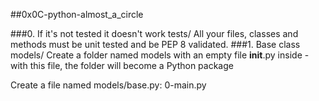 ##0x0C-python-almost_a_circle

###0. If it's not tested it doesn't work
tests/
All your files, classes and methods must be unit tested and be PEP 8 validated.
###1. Base class
models/
Create a folder named models with an empty file __init__.py inside - with this file, the folder will become a Python package

Create a file named models/base.py:
0-main.py 
